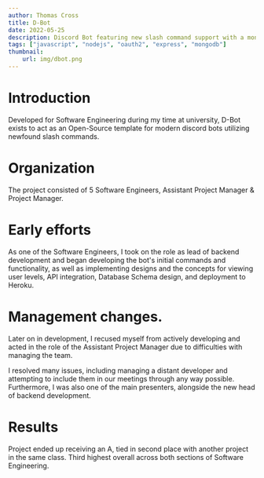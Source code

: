 ```yaml
---
author: Thomas Cross
title: D-Bot
date: 2022-05-25
description: Discord Bot featuring new slash command support with a mongo-db backend and universal profile tracking.
tags: ["javascript", "nodejs", "oauth2", "express", "mongodb"]
thumbnail: 
    url: img/dbot.png
---
```


# Introduction
Developed for Software Engineering during my time at university, D-Bot exists to act as an Open-Source template for modern discord bots utilizing newfound slash commands.

# Organization

The project consisted of 5 Software Engineers, Assistant Project Manager & Project Manager.

# Early efforts
As one of the Software Engineers, I took on the role as lead of backend development and began developing the bot's initial commands and functionality, as well as implementing designs and the concepts for viewing user levels, API integration, Database Schema design, and deployment to Heroku.

# Management changes.
Later on in development, I recused myself from actively developing and acted in the role of the Assistant Project Manager due to difficulties with managing the team.

I resolved many issues, including managing a distant developer and attempting to include them in our meetings through any way possible. Furthermore, I was also one of the main presenters, alongside the new head of backend development.

# Results
Project ended up receiving an A, tied in second place with another project in the same class. Third highest overall across both sections of Software Engineering.